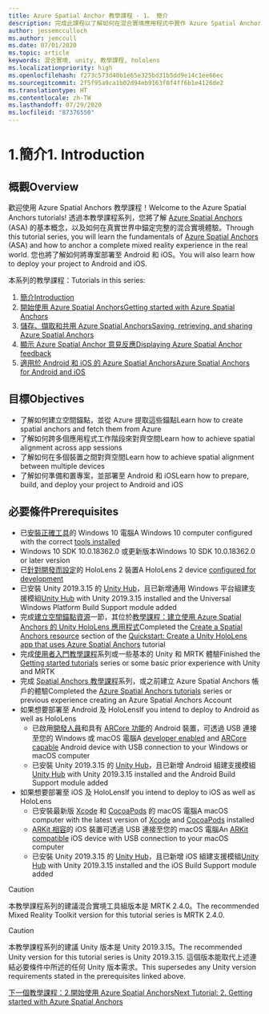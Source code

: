 ```yaml
---
title: Azure Spatial Anchor 教學課程 - 1。 簡介
description: 完成此課程以了解如何在混合實境應用程式中實作 Azure Spatial Anchors。
author: jessemcculloch
ms.author: jemccull
ms.date: 07/01/2020
ms.topic: article
keywords: 混合實境, unity, 教學課程, hololens
ms.localizationpriority: high
ms.openlocfilehash: f273c573d40b1e65e325bd31b5dd9e14c1ee66ec
ms.sourcegitcommit: 2f5f95a9ca1b02d94eb9163f0f4ff6b1e4126de2
ms.translationtype: HT
ms.contentlocale: zh-TW
ms.lasthandoff: 07/29/2020
ms.locfileid: "87376550"
---
```

# <a name="1-introduction"></a><span data-ttu-id="21ce1-105">1.簡介</span><span class="sxs-lookup"><span data-stu-id="21ce1-105">1. Introduction</span></span>

## <a name="overview"></a><span data-ttu-id="21ce1-106">概觀</span><span class="sxs-lookup"><span data-stu-id="21ce1-106">Overview</span></span>

<span data-ttu-id="21ce1-107">歡迎使用 Azure Spatial Anchors 教學課程！</span><span class="sxs-lookup"><span data-stu-id="21ce1-107">Welcome to the Azure Spatial Anchors tutorials!</span></span> <span data-ttu-id="21ce1-108">透過本教學課程系列，您將了解 <a href="https://azure.microsoft.com/services/spatial-anchors" target="_blank">Azure Spatial Anchors</a> (ASA) 的基本概念，以及如何在真實世界中錨定完整的混合實境體驗。</span><span class="sxs-lookup"><span data-stu-id="21ce1-108">Through this tutorial series, you will learn the fundamentals of <a href="https://azure.microsoft.com/services/spatial-anchors" target="_blank">Azure Spatial Anchors</a> (ASA) and how to anchor a complete mixed reality experience in the real world.</span></span> <span data-ttu-id="21ce1-109">您也將了解如何將專案部署至 Android 和 iOS。</span><span class="sxs-lookup"><span data-stu-id="21ce1-109">You will also learn how to deploy your project to Android and iOS.</span></span>

<span data-ttu-id="21ce1-110">本系列的教學課程：</span><span class="sxs-lookup"><span data-stu-id="21ce1-110">Tutorials in this series:</span></span>

1. [<span data-ttu-id="21ce1-111">簡介</span><span class="sxs-lookup"><span data-stu-id="21ce1-111">Introduction</span></span>](mr-learning-asa-01.md)
2. [<span data-ttu-id="21ce1-112">開始使用 Azure Spatial Anchors</span><span class="sxs-lookup"><span data-stu-id="21ce1-112">Getting started with Azure Spatial Anchors</span></span>](mr-learning-asa-02.md)
3. [<span data-ttu-id="21ce1-113">儲存、擷取和共用 Azure Spatial Anchors</span><span class="sxs-lookup"><span data-stu-id="21ce1-113">Saving, retrieving, and sharing Azure Spatial Anchors</span></span>](mr-learning-asa-03.md)
4. [<span data-ttu-id="21ce1-114">顯示 Azure Spatial Anchor 意見反應</span><span class="sxs-lookup"><span data-stu-id="21ce1-114">Displaying Azure Spatial Anchor feedback</span></span>](mr-learning-asa-04.md)
5. [<span data-ttu-id="21ce1-115">適用於 Android 和 iOS 的 Azure Spatial Anchors</span><span class="sxs-lookup"><span data-stu-id="21ce1-115">Azure Spatial Anchors for Android and iOS</span></span>](mr-learning-asa-05.md)

## <a name="objectives"></a><span data-ttu-id="21ce1-116">目標</span><span class="sxs-lookup"><span data-stu-id="21ce1-116">Objectives</span></span>

* <span data-ttu-id="21ce1-117">了解如何建立空間錨點，並從 Azure 提取這些錨點</span><span class="sxs-lookup"><span data-stu-id="21ce1-117">Learn how to create spatial anchors and fetch them from Azure</span></span>
* <span data-ttu-id="21ce1-118">了解如何跨多個應用程式工作階段來對齊空間</span><span class="sxs-lookup"><span data-stu-id="21ce1-118">Learn how to achieve spatial alignment across app sessions</span></span>
* <span data-ttu-id="21ce1-119">了解如何在多個裝置之間對齊空間</span><span class="sxs-lookup"><span data-stu-id="21ce1-119">Learn how to achieve spatial alignment between multiple devices</span></span>
* <span data-ttu-id="21ce1-120">了解如何準備和置專案，並部署至 Android 和 iOS</span><span class="sxs-lookup"><span data-stu-id="21ce1-120">Learn how to prepare, build, and deploy your project to Android and iOS</span></span>

## <a name="prerequisites"></a><span data-ttu-id="21ce1-121">必要條件</span><span class="sxs-lookup"><span data-stu-id="21ce1-121">Prerequisites</span></span>

* <span data-ttu-id="21ce1-122">已[安裝正確工具](install-the-tools.md)的 Windows 10 電腦</span><span class="sxs-lookup"><span data-stu-id="21ce1-122">A Windows 10 computer configured with the correct [tools installed](install-the-tools.md)</span></span>
* <span data-ttu-id="21ce1-123">Windows 10 SDK 10.0.18362.0 或更新版本</span><span class="sxs-lookup"><span data-stu-id="21ce1-123">Windows 10 SDK 10.0.18362.0 or later version</span></span>
* <span data-ttu-id="21ce1-124">已[針對開發而設定](using-visual-studio.md#enabling-developer-mode)的 HoloLens 2 裝置</span><span class="sxs-lookup"><span data-stu-id="21ce1-124">A HoloLens 2 device [configured for development](using-visual-studio.md#enabling-developer-mode)</span></span>
* <span data-ttu-id="21ce1-125">已安裝 Unity 2019.3.15 的 <a href="https://docs.unity3d.com/Manual/GettingStartedInstallingHub.html" target="_blank">Unity Hub</a>，且已新增通用 Windows 平台組建支援模組</span><span class="sxs-lookup"><span data-stu-id="21ce1-125"><a href="https://docs.unity3d.com/Manual/GettingStartedInstallingHub.html" target="_blank">Unity Hub</a> with Unity 2019.3.15 installed and the Universal Windows Platform Build Support module added</span></span>
* <span data-ttu-id="21ce1-126">完成[建立空間錨點資源](https://docs.microsoft.com/azure/spatial-anchors/quickstarts/get-started-unity-hololens#create-a-spatial-anchors-resource)一節，其位於[教學課程：建立使用 Azure Spatial Anchors 的 Unity HoloLens 應用程式](https://docs.microsoft.com/azure/spatial-anchors/quickstarts/get-started-unity-hololens)</span><span class="sxs-lookup"><span data-stu-id="21ce1-126">Completed the [Create a Spatial Anchors resource](https://docs.microsoft.com/azure/spatial-anchors/quickstarts/get-started-unity-hololens#create-a-spatial-anchors-resource) section of the [Quickstart: Create a Unity HoloLens app that uses Azure Spatial Anchors](https://docs.microsoft.com/azure/spatial-anchors/quickstarts/get-started-unity-hololens) tutorial</span></span>
* <span data-ttu-id="21ce1-127">完成[使用者入門教學課程](mr-learning-base-01.md)系列或一些基本的 Unity 和 MRTK 體驗</span><span class="sxs-lookup"><span data-stu-id="21ce1-127">Finished the [Getting started tutorials](mr-learning-base-01.md) series or some basic prior experience with Unity and MRTK</span></span>
* <span data-ttu-id="21ce1-128">完成 [Spatial Anchors 教學課程](mr-learning-asa-01.md)系列，或之前建立 Azure Spatial Anchors 帳戶的體驗</span><span class="sxs-lookup"><span data-stu-id="21ce1-128">Completed the [Azure Spatial Anchors tutorials](mr-learning-asa-01.md) series or previous experience creating an Azure Spatial Anchors Account</span></span>
* <span data-ttu-id="21ce1-129">如果想要部署至 Android 及 HoloLens</span><span class="sxs-lookup"><span data-stu-id="21ce1-129">If you intend to deploy to Android as well as HoloLens</span></span>
  * <span data-ttu-id="21ce1-130">已啟用<a href="https://developer.android.com/studio/debug/dev-options" target="_blank">開發人員</a>和具有 <a href="https://developers.google.com/ar/discover/supported-devices" target="_blank">ARCore 功能</a>的 Android 裝置，可透過 USB 連接至您的 Windows 或 macOS 電腦</span><span class="sxs-lookup"><span data-stu-id="21ce1-130">A <a href="https://developer.android.com/studio/debug/dev-options" target="_blank">developer enabled</a> and <a href="https://developers.google.com/ar/discover/supported-devices" target="_blank">ARCore capable</a> Android device with USB connection to your Windows or macOS computer</span></span>
  * <span data-ttu-id="21ce1-131">已安裝 Unity 2019.3.15 的 <a href="https://docs.unity3d.com/Manual/GettingStartedInstallingHub.html" target="_blank">Unity Hub</a>，且已新增 Android 組建支援模組</span><span class="sxs-lookup"><span data-stu-id="21ce1-131"><a href="https://docs.unity3d.com/Manual/GettingStartedInstallingHub.html" target="_blank">Unity Hub</a> with Unity 2019.3.15 installed and the Android Build Support module added</span></span>
* <span data-ttu-id="21ce1-132">如果想要部署至 iOS 及 HoloLens</span><span class="sxs-lookup"><span data-stu-id="21ce1-132">If you intend to deploy to iOS as well as HoloLens</span></span>
  * <span data-ttu-id="21ce1-133">已安裝最新版 <a href="https://geo.itunes.apple.com/us/app/xcode/id497799835?mt=12" target="_blank">Xcode</a> 和 <a href="https://cocoapods.org" target="_blank">CocoaPods</a> 的 macOS 電腦</span><span class="sxs-lookup"><span data-stu-id="21ce1-133">A macOS computer with the latest version of <a href="https://geo.itunes.apple.com/us/app/xcode/id497799835?mt=12" target="_blank">Xcode</a> and <a href="https://cocoapods.org" target="_blank">CocoaPods</a> installed</span></span>
  * <span data-ttu-id="21ce1-134"><a href="https://developer.apple.com/documentation/arkit/verifying_device_support_and_user_permission" target="_blank">ARKit 相容</a>的 iOS 裝置可透過 USB 連接至您的 macOS 電腦</span><span class="sxs-lookup"><span data-stu-id="21ce1-134">An <a href="https://developer.apple.com/documentation/arkit/verifying_device_support_and_user_permission" target="_blank">ARKit compatible</a> iOS device with USB connection to your macOS computer</span></span>
  * <span data-ttu-id="21ce1-135">已安裝 Unity 2019.3.15 的 <a href="https://docs.unity3d.com/Manual/GettingStartedInstallingHub.html" target="_blank">Unity Hub</a>，且已新增 iOS 組建支援模組</span><span class="sxs-lookup"><span data-stu-id="21ce1-135"><a href="https://docs.unity3d.com/Manual/GettingStartedInstallingHub.html" target="_blank">Unity Hub</a> with Unity 2019.3.15 installed and the iOS Build Support module added</span></span>

> [!CAUTION]
> <span data-ttu-id="21ce1-136">本教學課程系列的建議混合實境工具組版本是 MRTK 2.4.0。</span><span class="sxs-lookup"><span data-stu-id="21ce1-136">The recommended Mixed Reality Toolkit version for this tutorial series is MRTK 2.4.0.</span></span>

> [!CAUTION]
> <span data-ttu-id="21ce1-137">本教學課程系列的建議 Unity 版本是 Unity 2019.3.15。</span><span class="sxs-lookup"><span data-stu-id="21ce1-137">The recommended Unity version for this tutorial series is Unity 2019.3.15.</span></span> <span data-ttu-id="21ce1-138">這個版本能取代上述連結必要條件中所述的任何 Unity 版本需求。</span><span class="sxs-lookup"><span data-stu-id="21ce1-138">This supersedes any Unity version requirements stated in the prerequisites linked above.</span></span>

[<span data-ttu-id="21ce1-139">下一個教學課程：2.開始使用 Azure Spatial Anchors</span><span class="sxs-lookup"><span data-stu-id="21ce1-139">Next Tutorial: 2. Getting started with Azure Spatial Anchors</span></span>](mr-learning-asa-02.md)
